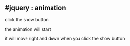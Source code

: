#jquery : animation
---

click the show button

the animation will start

it will move right and down when you click the show button
